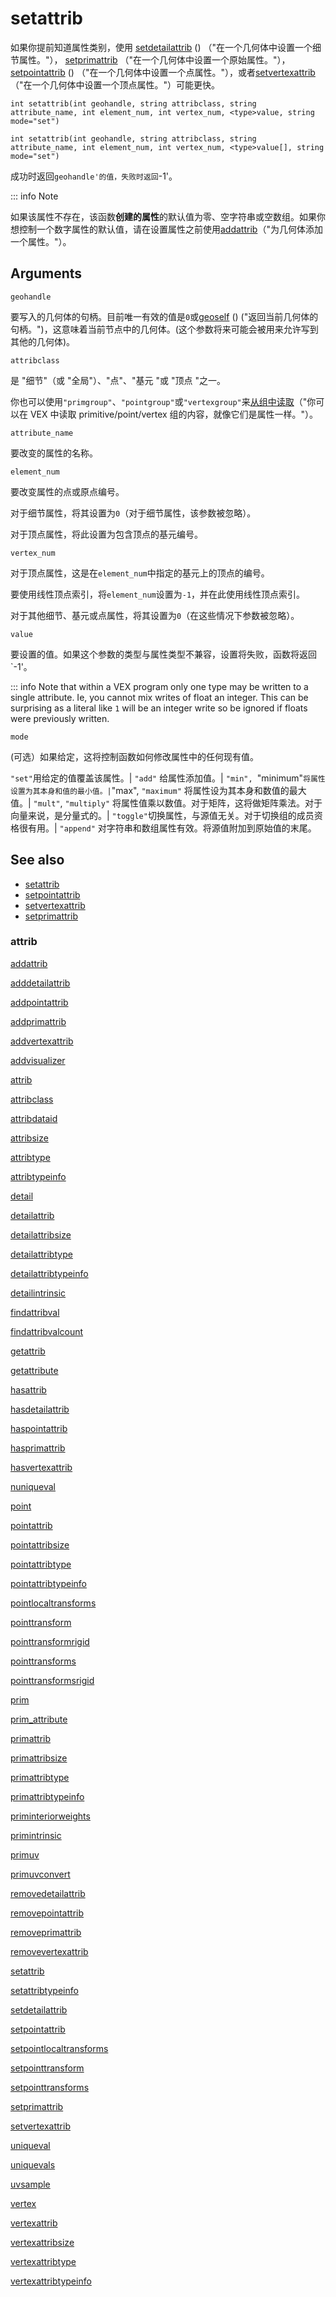 # setattrib

如果你提前知道属性类别，使用 [setdetailattrib](setdetailattrib.html) () （"在一个几何体中设置一个细节属性。"）， [setprimattrib](setprimattrib.html) （"在一个几何体中设置一个原始属性。"），[setpointattrib](setpointattrib.html) () （"在一个几何体中设置一个点属性。"），或者[setvertexattrib](setvertexattrib.html) （"在一个几何体中设置一个顶点属性。"）可能更快。

`int setattrib(int geohandle, string attribclass, string attribute_name, int element_num, int vertex_num, <type>value, string mode="set")`

`int setattrib(int geohandle, string attribclass, string attribute_name, int element_num, int vertex_num, <type>value[], string mode="set")`

成功时返回`geohandle'的值，失败时返回`-1'。

::: info Note

如果该属性不存在，该函数**创建的属性**的默认值为零、空字符串或空数组。如果你想控制一个数字属性的默认值，请在设置属性之前使用[addattrib](addattrib.html)（"为几何体添加一个属性。"）。

## Arguments

`geohandle`

要写入的几何体的句柄。目前唯一有效的值是`0`或[geoself](geoself.html) () ("返回当前几何体的句柄。")，这意味着当前节点中的几何体。(这个参数将来可能会被用来允许写到其他的几何体)。

`attribclass`

是 "细节"（或 "全局"）、"点"、"基元 "或 "顶点 "之一。

你也可以使用`"primgroup"`、`"pointgroup"`或`"vertexgroup"`来[从组中读取](.../groups.html)（"你可以在 VEX 中读取 primitive/point/vertex 组的内容，就像它们是属性一样。"）。

`attribute_name`

要改变的属性的名称。

`element_num`

要改变属性的点或原点编号。

对于细节属性，将其设置为`0`（对于细节属性，该参数被忽略）。

对于顶点属性，将此设置为包含顶点的基元编号。

`vertex_num`

对于顶点属性，这是在`element_num`中指定的基元上的顶点的编号。

要使用线性顶点索引，将`element_num`设置为`-1`，并在此使用线性顶点索引。

对于其他细节、基元或点属性，将其设置为`0`（在这些情况下参数被忽略）。

`value`

要设置的值。如果这个参数的类型与属性类型不兼容，设置将失败，函数将返回`-1'。

::: info Note that within a VEX program only one type may be written to a single attribute. Ie, you cannot mix writes of float an integer. This can be surprising as a literal like `1` will be an integer write so be ignored if floats were previously written.

`mode`

(可选）如果给定，这将控制函数如何修改属性中的任何现有值。

`"set"`用给定的值覆盖该属性。| `"add"` 给属性添加值。| `"min", `"minimum"`将属性设置为其本身和值的最小值。|`"max", `"maximum"` 将属性设为其本身和数值的最大值。| `"mult"`, `"multiply"` 将属性值乘以数值。对于矩阵，这将做矩阵乘法。对于向量来说，是分量式的。| `"toggle"`切换属性，与源值无关。对于切换组的成员资格很有用。| `"append"` 对字符串和数组属性有效。将源值附加到原始值的末尾。

## See also

- [setattrib](setattrib.html)
- [setpointattrib](setpointattrib.html)
- [setvertexattrib](setvertexattrib.html)
- [setprimattrib](setprimattrib.html)

### attrib

[addattrib](addattrib.html)

[adddetailattrib](adddetailattrib.html)

[addpointattrib](addpointattrib.html)

[addprimattrib](addprimattrib.html)

[addvertexattrib](addvertexattrib.html)

[addvisualizer](addvisualizer.html)

[attrib](attrib.html)

[attribclass](attribclass.html)

[attribdataid](attribdataid.html)

[attribsize](attribsize.html)

[attribtype](attribtype.html)

[attribtypeinfo](attribtypeinfo.html)

[detail](detail.html)

[detailattrib](detailattrib.html)

[detailattribsize](detailattribsize.html)

[detailattribtype](detailattribtype.html)

[detailattribtypeinfo](detailattribtypeinfo.html)

[detailintrinsic](detailintrinsic.html)

[findattribval](findattribval.html)

[findattribvalcount](findattribvalcount.html)

[getattrib](getattrib.html)

[getattribute](getattribute.html)

[hasattrib](hasattrib.html)

[hasdetailattrib](hasdetailattrib.html)

[haspointattrib](haspointattrib.html)

[hasprimattrib](hasprimattrib.html)

[hasvertexattrib](hasvertexattrib.html)

[nuniqueval](nuniqueval.html)

[point](point.html)

[pointattrib](pointattrib.html)

[pointattribsize](pointattribsize.html)

[pointattribtype](pointattribtype.html)

[pointattribtypeinfo](pointattribtypeinfo.html)

[pointlocaltransforms](pointlocaltransforms.html)

[pointtransform](pointtransform.html)

[pointtransformrigid](pointtransformrigid.html)

[pointtransforms](pointtransforms.html)

[pointtransformsrigid](pointtransformsrigid.html)

[prim](prim.html)

[prim_attribute](prim_attribute.html)

[primattrib](primattrib.html)

[primattribsize](primattribsize.html)

[primattribtype](primattribtype.html)

[primattribtypeinfo](primattribtypeinfo.html)

[priminteriorweights](priminteriorweights.html)

[primintrinsic](primintrinsic.html)

[primuv](primuv.html)

[primuvconvert](primuvconvert.html)

[removedetailattrib](removedetailattrib.html)

[removepointattrib](removepointattrib.html)

[removeprimattrib](removeprimattrib.html)

[removevertexattrib](removevertexattrib.html)

[setattrib](setattrib.html)

[setattribtypeinfo](setattribtypeinfo.html)

[setdetailattrib](setdetailattrib.html)

[setpointattrib](setpointattrib.html)

[setpointlocaltransforms](setpointlocaltransforms.html)

[setpointtransform](setpointtransform.html)

[setpointtransforms](setpointtransforms.html)

[setprimattrib](setprimattrib.html)

[setvertexattrib](setvertexattrib.html)

[uniqueval](uniqueval.html)

[uniquevals](uniquevals.html)

[uvsample](uvsample.html)

[vertex](vertex.html)

[vertexattrib](vertexattrib.html)

[vertexattribsize](vertexattribsize.html)

[vertexattribtype](vertexattribtype.html)

[vertexattribtypeinfo](vertexattribtypeinfo.html)
